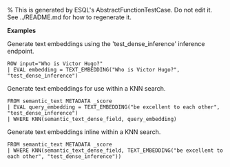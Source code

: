 % This is generated by ESQL's AbstractFunctionTestCase. Do not edit it. See ../README.md for how to regenerate it.

**Examples**

Generate text embeddings using the 'test_dense_inference' inference endpoint.

```esql
ROW input="Who is Victor Hugo?"
| EVAL embedding = TEXT_EMBEDDING("Who is Victor Hugo?", "test_dense_inference")
```

Generate text embeddings for use within a KNN search.

```esql
FROM semantic_text METADATA _score
| EVAL query_embedding = TEXT_EMBEDDING("be excellent to each other", "test_dense_inference")
| WHERE KNN(semantic_text_dense_field, query_embedding)
```

Generate text embeddings inline within a KNN search.

```esql
FROM semantic_text METADATA _score
| WHERE KNN(semantic_text_dense_field, TEXT_EMBEDDING("be excellent to each other", "test_dense_inference"))
```


